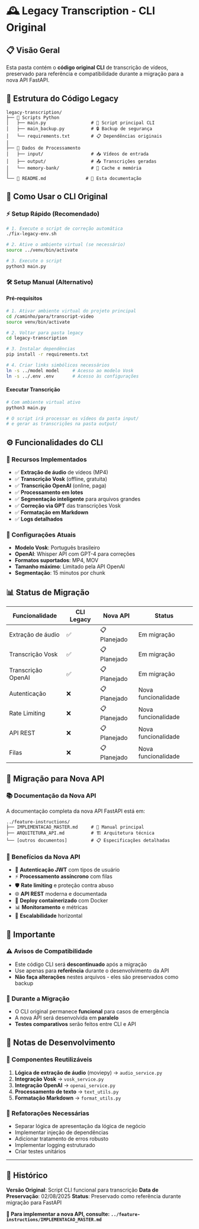 # 🕰️ Legacy Transcription - CLI Original

## 📋 Visão Geral

Esta pasta contém o **código original CLI** de transcrição de vídeos, preservado para referência e compatibilidade durante a migração para a nova API FastAPI.

## 📁 Estrutura do Código Legacy

```
legacy-transcription/
├── 📄 Scripts Python
│   ├── main.py                 # 🔧 Script principal CLI
│   ├── main_backup.py          # 🔒 Backup de segurança
│   └── requirements.txt        # 📋 Dependências originais
│
├── 📂 Dados de Processamento
│   ├── input/                  # 📥 Vídeos de entrada
│   ├── output/                 # 📤 Transcrições geradas
│   └── memory-bank/            # 💾 Cache e memória
│
└── 📖 README.md               # 📝 Esta documentação
```

## 🔧 Como Usar o CLI Original

### **⚡ Setup Rápido (Recomendado)**
```bash
# 1. Execute o script de correção automática
./fix-legacy-env.sh

# 2. Ative o ambiente virtual (se necessário)
source ../venv/bin/activate

# 3. Execute o script
python3 main.py
```

### **🛠️ Setup Manual (Alternativo)**

#### **Pré-requisitos**
```bash
# 1. Ativar ambiente virtual do projeto principal
cd /caminho/para/transcript-video
source venv/bin/activate

# 2. Voltar para pasta legacy
cd legacy-transcription

# 3. Instalar dependências
pip install -r requirements.txt

# 4. Criar links simbólicos necessários
ln -s ../model model     # Acesso ao modelo Vosk
ln -s ../.env .env       # Acesso às configurações
```

#### **Executar Transcrição**
```bash
# Com ambiente virtual ativo
python3 main.py

# O script irá processar os vídeos da pasta input/
# e gerar as transcrições na pasta output/
```

## ⚙️ Funcionalidades do CLI

### **🎯 Recursos Implementados**
- ✅ **Extração de áudio** de vídeos (MP4)
- ✅ **Transcrição Vosk** (offline, gratuita)
- ✅ **Transcrição OpenAI** (online, paga)
- ✅ **Processamento em lotes**
- ✅ **Segmentação inteligente** para arquivos grandes
- ✅ **Correção via GPT** das transcrições Vosk
- ✅ **Formatação em Markdown**
- ✅ **Logs detalhados**

### **🔧 Configurações Atuais**
- **Modelo Vosk**: Português brasileiro
- **OpenAI**: Whisper API com GPT-4 para correções
- **Formatos suportados**: MP4, MOV
- **Tamanho máximo**: Limitado pela API OpenAI
- **Segmentação**: 15 minutos por chunk

## 📊 Status de Migração

| Funcionalidade | CLI Legacy | Nova API | Status |
|----------------|------------|----------|--------|
| Extração de áudio | ✅ | 📋 Planejado | Em migração |
| Transcrição Vosk | ✅ | 📋 Planejado | Em migração |
| Transcrição OpenAI | ✅ | 📋 Planejado | Em migração |
| Autenticação | ❌ | 📋 Planejado | Nova funcionalidade |
| Rate Limiting | ❌ | 📋 Planejado | Nova funcionalidade |
| API REST | ❌ | 📋 Planejado | Nova funcionalidade |
| Filas | ❌ | 📋 Planejado | Nova funcionalidade |

## 🔄 Migração para Nova API

### **📚 Documentação da Nova API**
A documentação completa da nova API FastAPI está em:
```
../feature-instructions/
├── IMPLEMENTACAO_MASTER.md     # 🚀 Manual principal
├── ARQUITETURA_API.md          # 🏗️ Arquitetura técnica
└── [outros documentos]         # 📋 Especificações detalhadas
```

### **🎯 Benefícios da Nova API**
- 🔐 **Autenticação JWT** com tipos de usuário
- ⚡ **Processamento assíncrono** com filas
- 🛡️ **Rate limiting** e proteção contra abuso
- 🌐 **API REST** moderna e documentada
- 🐳 **Deploy containerizado** com Docker
- 📊 **Monitoramento** e métricas
- 🔄 **Escalabilidade** horizontal

## 🚨 Importante

### **⚠️ Avisos de Compatibilidade**
- Este código CLI será **descontinuado** após a migração
- Use apenas para **referência** durante o desenvolvimento da API
- **Não faça alterações** nestes arquivos - eles são preservados como backup

### **🔄 Durante a Migração**
- O CLI original permanece **funcional** para casos de emergência
- A nova API será desenvolvida em **paralelo**
- **Testes comparativos** serão feitos entre CLI e API

## 📝 Notas de Desenvolvimento

### **🧩 Componentes Reutilizáveis**
1. **Lógica de extração de áudio** (moviepy) → `audio_service.py`
2. **Integração Vosk** → `vosk_service.py`
3. **Integração OpenAI** → `openai_service.py`
4. **Processamento de texto** → `text_utils.py`
5. **Formatação Markdown** → `format_utils.py`

### **🔧 Refatorações Necessárias**
- Separar lógica de apresentação da lógica de negócio
- Implementar injeção de dependências
- Adicionar tratamento de erros robusto
- Implementar logging estruturado
- Criar testes unitários

---

## 📖 Histórico

**Versão Original**: Script CLI funcional para transcrição
**Data de Preservação**: 02/08/2025
**Status**: Preservado como referência durante migração para FastAPI

**🚀 Para implementar a nova API, consulte: `../feature-instructions/IMPLEMENTACAO_MASTER.md`**
